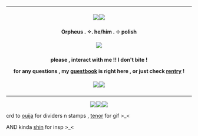 ***

<h5 align="center">
<img src="https://ouija.crd.co/assets/images/gallery04/52d41e3f.png?v=b8c53f22"/><img src="https://ouija.crd.co/assets/images/gallery04/52d41e3f.png?v=b8c53f22"/>
</h5>  

<h4 align="center">
Orpheus . ✧. he/him . ⊹ polish
</h4> 
<h5 align="center">
<img src="https://media1.tenor.com/m/PkrCjXoWcaoAAAAd/herrscher-of-humanity-elysia-because-of-you-flamechasers-honkai.gif"/>
</h5>  
<h4 align="center">

please , interact with me !! I don't bite !

for any questions , my [guestbook](https://ovrpheus.123guestbook.com/) is right here , or just check [rentry](https://rentry.co/biilian) !
</h4> 

<h5 align="center">
<img src="https://ouija.crd.co/assets/images/gallery04/52d41e3f.png?v=b8c53f22"/><img src="https://ouija.crd.co/assets/images/gallery04/52d41e3f.png?v=b8c53f22"/>
</h5>  

***
<p align ="center">
<img src="https://ouija.crd.co/assets/images/gallery21/45b8bc15.png?v=b8c53f22"/><img src="https://ouija.crd.co/assets/images/gallery21/c9a8d472.gif?v=b8c53f22"/><img src="https://ouija.crd.co/assets/images/gallery21/45b8bc15.png?v=b8c53f22"/>
</p>

crd to [ouija](https://ouija.crd.co/#) for dividers n stamps , [tenor](https://tenor.com/pl/view/herrscher-of-humanity-elysia-because-of-you-flamechasers-honkai-gif-26463711) for gif >_<

AND kinda [shin](https://github.com/neuvilIette) for insp >_<
